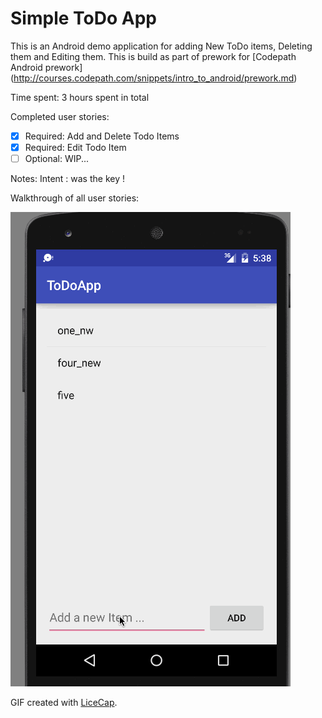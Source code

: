 # Simple ToDo App

This is an Android demo application for adding New ToDo items, Deleting them and Editing them. This is build as part of prework for [Codepath Android prework] (http://courses.codepath.com/snippets/intro_to_android/prework.md)

Time spent: 3 hours spent in total

Completed user stories:

 * [x] Required: Add and Delete Todo Items 
 * [x] Required: Edit Todo Item 
 * [ ] Optional: WIP... 
 
Notes:
Intent : was the key ! 

Walkthrough of all user stories:

![Video Walkthrough](ToDoDemo.gif)

GIF created with [LiceCap](http://www.cockos.com/licecap/).

